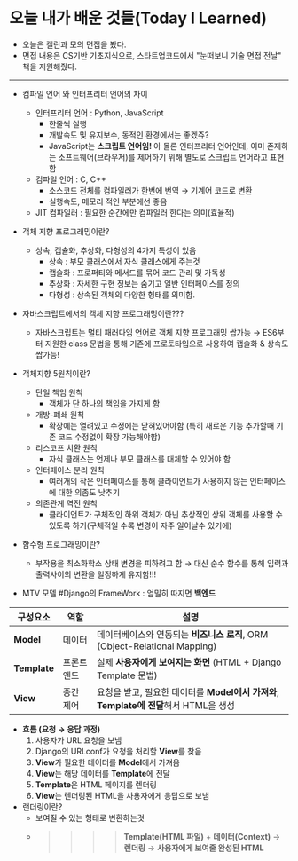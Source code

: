 # 오늘 내가 배운 것들(Today I Learned)

- 오늘은 켈린과 모의 면접을 봤다.
- 면접 내용은 CS기반 기초지식으로, 스타트업코드에서 "눈떠보니 기술 면접 전날" 책을 지원해줬다. 

---

- 컴파일 언어 와 인터프리터 언어의 차이
    - 인터프리터 언어 : Python, JavaScript
        - 한줄씩 실행
        - 개발속도 및 유지보수, 동적인 환경에서는 좋겠쥬?
        - JavaScript는 **스크립트 언어임!** 아 몰론 인터프리터 언어인데, 이미 존재하는 소프트웨어(브라우저)를 제어하기 위해 별도로 스크립트 언어라고 표현함
    - 컴파일 언어 : C, C++ 
        - 소스코드 전체를 컴파일러가 한번에 번역 → 기계어 코드로 변환
        - 실행속도, 메모리 적인 부분에선 좋음
    -  JIT 컴파일러 : 필요한 순간에만 컴파일러 한다는 의미(효율적)

- 객체 지향 프로그래밍이란? 
    - 상속, 캡슐화, 추상화, 다형성의 4가지 특성이 있음
        - 상속 : 부모 클래스에서 자식 클래스에게 주는것
        - 캡슐화 : 프로퍼티와 메서드를 묶어 코드 관리 및 가독성
        - 추상화 : 자세한 구현 정보는 숨기고 일반 인터페이스를 정의
        - 다형성 : 상속된 객체의 다양한 형태를 의미함.

- 자바스크립트에서의 객체 지향 프로그래밍이란???
    - 자바스크립트는 멀티 패러다임 언어로 객체 지향 프로그래밍 쌉가능 → ES6부터 지원한 class 문법을 통해 기존에 프로토타입으로 사용하여 캡슐화 & 상속도 쌉가능!

- 객체지향 5원칙이란?
    - 단일 책임 원칙
        - 객체가 단 하나의 책임을 가지게 함
    - 개방-폐쇄 원칙
        - 확장에는 열려있고 수정에는 닫혀있어야함 (특히 새로운 기능 추가할때 기존 코드 수정없이 확장 가능해야함)
    - 리스코프 치환 원칙
        - 자식 클래스는 언제나 부모 클래스를 대체할 수 있어야 함
    - 인터페이스 분리 원칙
        - 여러개의 작은 인터페이스를 통해 클라이언트가 사용하지 않는 인터페이스에 대한 의좀도 낮추기
    - 의존관계 역전 원칙
        - 클라이언트가 구체적인 하위 객체가 아닌 추상적인 상위 객체를 사용할 수 있도록 하기(구체적일 수록 변경이 자주 일어날수 있기에)

- 함수형 프로그래밍이란?
    - 부작용을 최소화학소 상태 변경을 피하려고 함 → 대신 순수 함수를 통해 입력과 출력사이의 변환을 일정하게 유지함!!!
- MTV 모델 #Django의 FrameWork : 엄밀히 따지면 **백엔드**

| **구성요소**     | **역할** | **설명**                                                        |
| ------------ | ------ | ------------------------------------------------------------- |
| **Model**    | 데이터    | 데이터베이스와 연동되는 **비즈니스 로직**, ORM (Object-Relational Mapping)     |
| **Template** | 프론트엔드  | 실제 **사용자에게 보여지는 화면** (HTML + Django Template 문법)              |
| **View**     | 중간 제어  | 요청을 받고, 필요한 데이터를 **Model에서 가져와**, **Template에 전달**해서 HTML을 생성 |

- **흐름 (요청 → 응답 과정)**
    1. 사용자가 URL 요청을 보냄
    2. Django의 URLconf가 요청을 처리할 **View**를 찾음
    3. **View**가 필요한 데이터를 **Model**에서 가져옴
    4. **View**는 해당 데이터를 **Template**에 전달
    5. **Template**은 HTML 페이지를 렌더링
    6. **View**는 렌더링된 HTML을 사용자에게 응답으로 보냄
- 랜더링이란?
    - 보여질 수 있는 형태로 변환하는것
    - >>>> **Template(HTML 파일)** + **데이터(Context)** → **렌더링** → **사용자에게 보여줄 완성된 HTML**